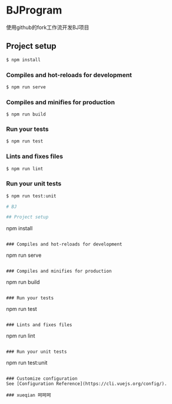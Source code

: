 
# BJProgram

使用github的fork工作流开发BJ项目

## Project setup

```sh
$ npm install
```

### Compiles and hot-reloads for development

```sh
$ npm run serve
```

### Compiles and minifies for production

```sj
$ npm run build
```

### Run your tests

```sh
$ npm run test
```

### Lints and fixes files

```sh
$ npm run lint
```

### Run your unit tests

```sh
$ npm run test:unit

# BJ

## Project setup
```
npm install
```

### Compiles and hot-reloads for development
```
npm run serve
```

### Compiles and minifies for production
```
npm run build
```

### Run your tests
```
npm run test
```

### Lints and fixes files
```
npm run lint
```

### Run your unit tests
```
npm run test:unit

```

### Customize configuration
See [Configuration Reference](https://cli.vuejs.org/config/).

### xueqian 呵呵呵